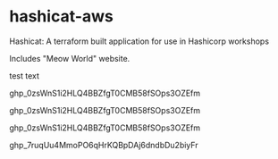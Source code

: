 # hashicat-aws
Hashicat: A terraform built application for use in Hashicorp workshops

Includes "Meow World" website.

test text

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

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

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

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